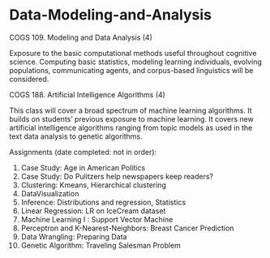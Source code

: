 # Data-Modeling-and-Analysis

COGS 109. Modeling and Data Analysis (4)

Exposure to the basic computational methods useful throughout cognitive science. Computing basic statistics, modeling learning individuals, evolving populations, communicating agents, and corpus-based linguistics will be considered.

COGS 188. Artificial Intelligence Algorithms (4)

This class will cover a broad spectrum of machine learning algorithms. It builds on students’ previous exposure to machine learning. It covers new artificial intelligence algorithms ranging from topic models as used in the text data analysis to genetic algorithms.

Assignments (date completed: not in order):

1. Case Study: Age in American Politics
2. Case Study: Do Pulitzers help newspapers keep readers?
3. Clustering: Kmeans, Hierarchical clustering
4. DataVisualization
5. Inference: Distributions and regression, Statistics
6. Linear Regression: LR on IceCream dataset
7. Machine Learning I : Support Vector Machine
8. Perceptron and K-Nearest-Neighbors: Breast Cancer Prediction 
9. Data Wrangling: Preparing Data
10. Genetic Algorithm: Traveling Salesman Problem
